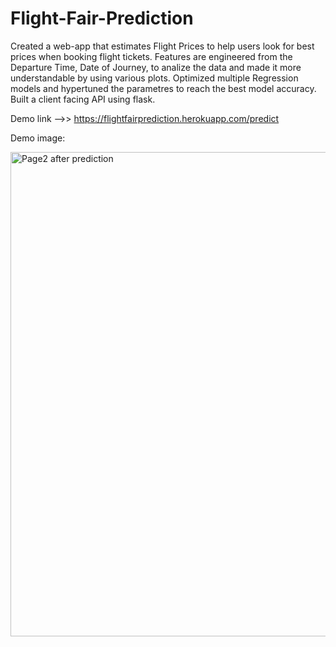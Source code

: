# Flight-Fair-Prediction
Created a web-app that estimates Flight Prices to help users look for best prices when booking flight tickets.
Features are engineered from the Departure Time, Date of Journey, to analize the data and made it more understandable by using various plots.
Optimized multiple Regression models and hypertuned the parametres to reach the best model accuracy.
Built a client facing API using flask. 

Demo link -->> https://flightfairprediction.herokuapp.com/predict

Demo image:

<img width="775" alt="Page2 after prediction" src="https://user-images.githubusercontent.com/83118429/155277281-2abe1dbc-33d2-422a-aa60-8d9a87a444d0.png">
